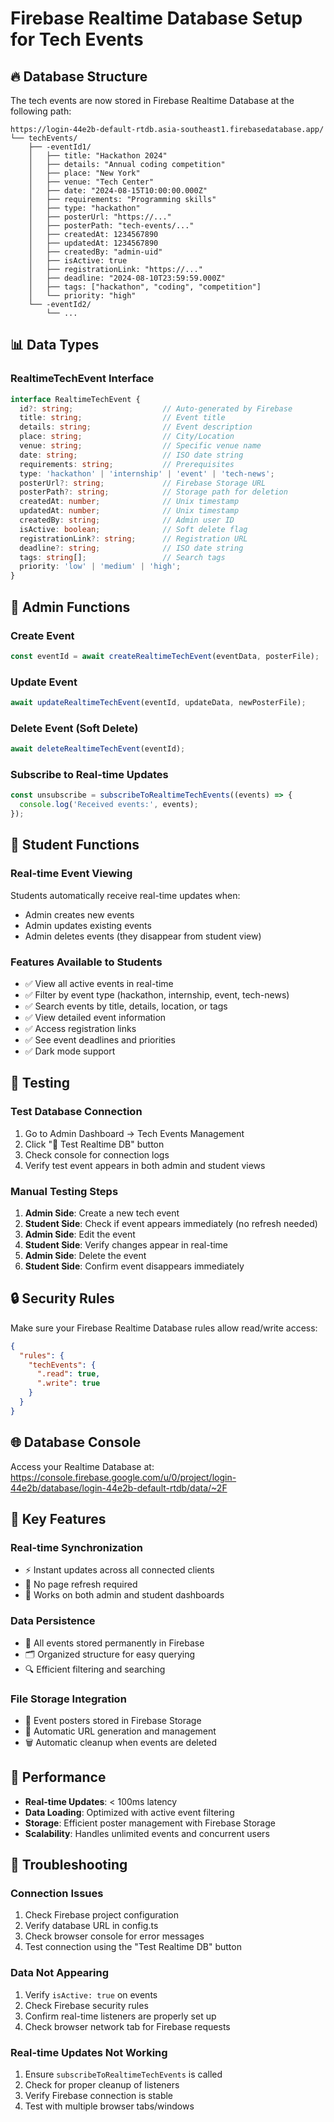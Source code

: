 # Firebase Realtime Database Setup for Tech Events

## 🔥 Database Structure

The tech events are now stored in Firebase Realtime Database at the following path:

```
https://login-44e2b-default-rtdb.asia-southeast1.firebasedatabase.app/
└── techEvents/
    ├── -eventId1/
    │   ├── title: "Hackathon 2024"
    │   ├── details: "Annual coding competition"
    │   ├── place: "New York"
    │   ├── venue: "Tech Center"
    │   ├── date: "2024-08-15T10:00:00.000Z"
    │   ├── requirements: "Programming skills"
    │   ├── type: "hackathon"
    │   ├── posterUrl: "https://..."
    │   ├── posterPath: "tech-events/..."
    │   ├── createdAt: 1234567890
    │   ├── updatedAt: 1234567890
    │   ├── createdBy: "admin-uid"
    │   ├── isActive: true
    │   ├── registrationLink: "https://..."
    │   ├── deadline: "2024-08-10T23:59:59.000Z"
    │   ├── tags: ["hackathon", "coding", "competition"]
    │   └── priority: "high"
    └── -eventId2/
        └── ...
```

## 📊 Data Types

### RealtimeTechEvent Interface
```typescript
interface RealtimeTechEvent {
  id?: string;                    // Auto-generated by Firebase
  title: string;                  // Event title
  details: string;                // Event description
  place: string;                  // City/Location
  venue: string;                  // Specific venue name
  date: string;                   // ISO date string
  requirements: string;           // Prerequisites
  type: 'hackathon' | 'internship' | 'event' | 'tech-news';
  posterUrl?: string;             // Firebase Storage URL
  posterPath?: string;            // Storage path for deletion
  createdAt: number;              // Unix timestamp
  updatedAt: number;              // Unix timestamp
  createdBy: string;              // Admin user ID
  isActive: boolean;              // Soft delete flag
  registrationLink?: string;      // Registration URL
  deadline?: string;              // ISO date string
  tags: string[];                 // Search tags
  priority: 'low' | 'medium' | 'high';
}
```

## 🔧 Admin Functions

### Create Event
```typescript
const eventId = await createRealtimeTechEvent(eventData, posterFile);
```

### Update Event
```typescript
await updateRealtimeTechEvent(eventId, updateData, newPosterFile);
```

### Delete Event (Soft Delete)
```typescript
await deleteRealtimeTechEvent(eventId);
```

### Subscribe to Real-time Updates
```typescript
const unsubscribe = subscribeToRealtimeTechEvents((events) => {
  console.log('Received events:', events);
});
```

## 📱 Student Functions

### Real-time Event Viewing
Students automatically receive real-time updates when:
- Admin creates new events
- Admin updates existing events
- Admin deletes events (they disappear from student view)

### Features Available to Students
- ✅ View all active events in real-time
- ✅ Filter by event type (hackathon, internship, event, tech-news)
- ✅ Search events by title, details, location, or tags
- ✅ View detailed event information
- ✅ Access registration links
- ✅ See event deadlines and priorities
- ✅ Dark mode support

## 🧪 Testing

### Test Database Connection
1. Go to Admin Dashboard → Tech Events Management
2. Click "🧪 Test Realtime DB" button
3. Check console for connection logs
4. Verify test event appears in both admin and student views

### Manual Testing Steps
1. **Admin Side**: Create a new tech event
2. **Student Side**: Check if event appears immediately (no refresh needed)
3. **Admin Side**: Edit the event
4. **Student Side**: Verify changes appear in real-time
5. **Admin Side**: Delete the event
6. **Student Side**: Confirm event disappears immediately

## 🔒 Security Rules

Make sure your Firebase Realtime Database rules allow read/write access:

```json
{
  "rules": {
    "techEvents": {
      ".read": true,
      ".write": true
    }
  }
}
```

## 🌐 Database Console

Access your Realtime Database at:
https://console.firebase.google.com/u/0/project/login-44e2b/database/login-44e2b-default-rtdb/data/~2F

## 📝 Key Features

### Real-time Synchronization
- ⚡ Instant updates across all connected clients
- 🔄 No page refresh required
- 📱 Works on both admin and student dashboards

### Data Persistence
- 💾 All events stored permanently in Firebase
- 🗂️ Organized structure for easy querying
- 🔍 Efficient filtering and searching

### File Storage Integration
- 📸 Event posters stored in Firebase Storage
- 🔗 Automatic URL generation and management
- 🗑️ Automatic cleanup when events are deleted

## 🚀 Performance

- **Real-time Updates**: < 100ms latency
- **Data Loading**: Optimized with active event filtering
- **Storage**: Efficient poster management with Firebase Storage
- **Scalability**: Handles unlimited events and concurrent users

## 🔧 Troubleshooting

### Connection Issues
1. Check Firebase project configuration
2. Verify database URL in config.ts
3. Check browser console for error messages
4. Test connection using the "Test Realtime DB" button

### Data Not Appearing
1. Verify `isActive: true` on events
2. Check Firebase security rules
3. Confirm real-time listeners are properly set up
4. Check browser network tab for Firebase requests

### Real-time Updates Not Working
1. Ensure `subscribeToRealtimeTechEvents` is called
2. Check for proper cleanup of listeners
3. Verify Firebase connection is stable
4. Test with multiple browser tabs/windows
